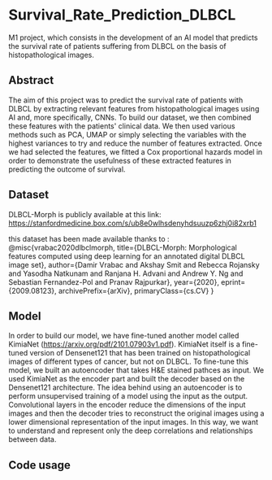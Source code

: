 # Survival_Rate_Prediction_DLBCL

M1 project, which consists in the development of an AI model that predicts the survival rate of patients suffering from DLBCL on the basis of histopathological images.  

## Abstract 

The aim of this project was to predict the survival rate of patients with DLBCL by extracting relevant features from histopathological images using AI and, more specifically, CNNs. To build our dataset, we then combined these features with the patients' clinical data. We then used various methods such as PCA, UMAP or simply selecting the variables with the highest variances to try and reduce the number of features extracted. Once we had selected the features, we fitted a Cox proportional hazards model in order to demonstrate the usefulness of these extracted features in predicting the outcome of survival.

## Dataset 

DLBCL-Morph is publicly available at this link: 
https://stanfordmedicine.box.com/s/ub8e0wlhsdenyhdsuuzp6zhj0i82xrb1

this dataset has been made available thanks to : 
@misc{vrabac2020dlbclmorph,
    title={DLBCL-Morph: Morphological features computed using deep learning for an annotated digital DLBCL image set},
    author={Damir Vrabac and Akshay Smit and Rebecca Rojansky and Yasodha Natkunam and Ranjana H. Advani and Andrew Y. Ng and Sebastian Fernandez-Pol and Pranav Rajpurkar},
    year={2020},
    eprint={2009.08123},
    archivePrefix={arXiv},
    primaryClass={cs.CV}
}

## Model 

In order to build our model, we have fine-tuned another model called KimiaNet (https://arxiv.org/pdf/2101.07903v1.pdf). KimiaNet itself is a fine-tuned version of Densenet121 that has been trained on histopathological images of different types of cancer, but not on DLBCL. To fine-tune this model, we built an autoencoder that takes H&E stained pathces as input. We used KimiaNet as the encoder part and built the decoder based on the Densenet121 architecture. The idea behind using an autoencoder is to perform unsupervised training of a model using the input as the output. Convolutional layers in the encoder reduce the dimensions of the input images and then the decoder tries to reconstruct the original images using a lower dimensional representation of the input images. In this way, we want to understand and represent only the deep correlations and relationships between data.

## Code usage
